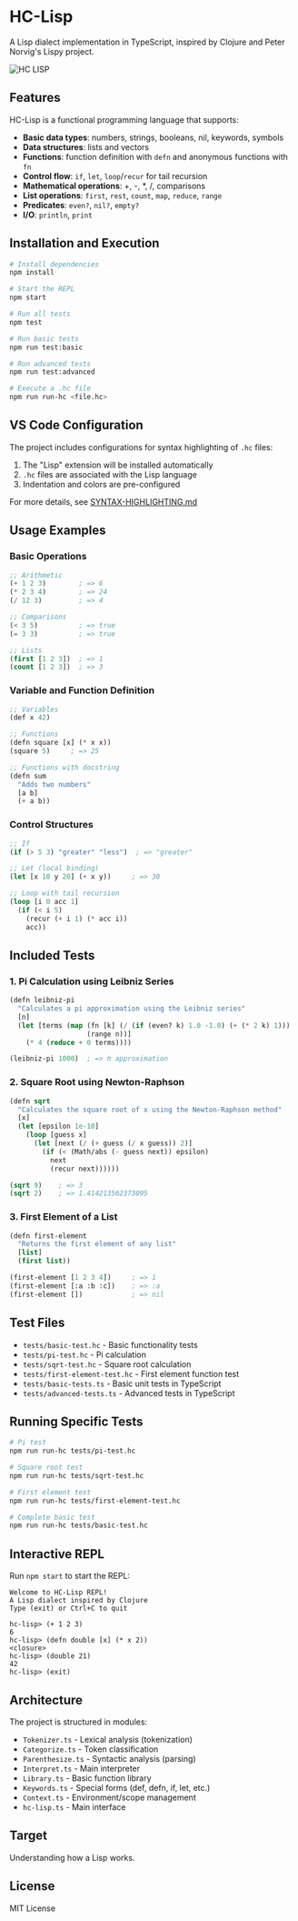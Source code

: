 # HC-Lisp

A Lisp dialect implementation in TypeScript, inspired by Clojure and Peter Norvig's Lispy project.

![HC LISP](https://i.ibb.co/rchyKBy/hc-lisp-example.gif)

## Features

HC-Lisp is a functional programming language that supports:

- **Basic data types**: numbers, strings, booleans, nil, keywords, symbols
- **Data structures**: lists and vectors
- **Functions**: function definition with `defn` and anonymous functions with `fn`
- **Control flow**: `if`, `let`, `loop`/`recur` for tail recursion
- **Mathematical operations**: +, -, *, /, comparisons
- **List operations**: `first`, `rest`, `count`, `map`, `reduce`, `range`
- **Predicates**: `even?`, `nil?`, `empty?`
- **I/O**: `println`, `print`

## Installation and Execution

```bash
# Install dependencies
npm install

# Start the REPL
npm start

# Run all tests
npm test

# Run basic tests
npm run test:basic

# Run advanced tests
npm run test:advanced

# Execute a .hc file
npm run run-hc <file.hc>
```

## VS Code Configuration

The project includes configurations for syntax highlighting of `.hc` files:

1. The "Lisp" extension will be installed automatically
2. `.hc` files are associated with the Lisp language
3. Indentation and colors are pre-configured

For more details, see [SYNTAX-HIGHLIGHTING.md](SYNTAX-HIGHLIGHTING.md)

## Usage Examples

### Basic Operations
```lisp
;; Arithmetic
(+ 1 2 3)        ; => 6
(* 2 3 4)        ; => 24
(/ 12 3)         ; => 4

;; Comparisons
(< 3 5)          ; => true
(= 3 3)          ; => true

;; Lists
(first [1 2 3])  ; => 1
(count [1 2 3])  ; => 3
```

### Variable and Function Definition
```lisp
;; Variables
(def x 42)

;; Functions
(defn square [x] (* x x))
(square 5)     ; => 25

;; Functions with docstring
(defn sum
  "Adds two numbers"
  [a b]
  (+ a b))
```

### Control Structures
```lisp
;; If
(if (> 5 3) "greater" "less")  ; => "greater"

;; Let (local binding)
(let [x 10 y 20] (+ x y))     ; => 30

;; Loop with tail recursion
(loop [i 0 acc 1]
  (if (< i 5)
    (recur (+ i 1) (* acc i))
    acc))
```

## Included Tests

### 1. Pi Calculation using Leibniz Series
```lisp
(defn leibniz-pi
  "Calculates a pi approximation using the Leibniz series"
  [n]
  (let [terms (map (fn [k] (/ (if (even? k) 1.0 -1.0) (+ (* 2 k) 1)))
                   (range n))]
    (* 4 (reduce + 0 terms))))

(leibniz-pi 1000)  ; => π approximation
```

### 2. Square Root using Newton-Raphson
```lisp
(defn sqrt
  "Calculates the square root of x using the Newton-Raphson method"
  [x]
  (let [epsilon 1e-10]
    (loop [guess x]
      (let [next (/ (+ guess (/ x guess)) 2)]
        (if (< (Math/abs (- guess next)) epsilon)
          next
          (recur next))))))

(sqrt 9)    ; => 3
(sqrt 2)    ; => 1.414213562373095
```

### 3. First Element of a List
```lisp
(defn first-element
  "Returns the first element of any list"
  [list]
  (first list))

(first-element [1 2 3 4])     ; => 1
(first-element [:a :b :c])    ; => :a
(first-element [])            ; => nil
```

## Test Files

- `tests/basic-test.hc` - Basic functionality tests
- `tests/pi-test.hc` - Pi calculation
- `tests/sqrt-test.hc` - Square root calculation
- `tests/first-element-test.hc` - First element function test
- `tests/basic-tests.ts` - Basic unit tests in TypeScript
- `tests/advanced-tests.ts` - Advanced tests in TypeScript

## Running Specific Tests

```bash
# Pi test
npm run run-hc tests/pi-test.hc

# Square root test
npm run run-hc tests/sqrt-test.hc

# First element test
npm run run-hc tests/first-element-test.hc

# Complete basic test
npm run run-hc tests/basic-test.hc
```

## Interactive REPL

Run `npm start` to start the REPL:

```
Welcome to HC-Lisp REPL!
A Lisp dialect inspired by Clojure
Type (exit) or Ctrl+C to quit

hc-lisp> (+ 1 2 3)
6
hc-lisp> (defn double [x] (* x 2))
<closure>
hc-lisp> (double 21)
42
hc-lisp> (exit)
```

## Architecture

The project is structured in modules:

- `Tokenizer.ts` - Lexical analysis (tokenization)
- `Categorize.ts` - Token classification
- `Parenthesize.ts` - Syntactic analysis (parsing)
- `Interpret.ts` - Main interpreter
- `Library.ts` - Basic function library
- `Keywords.ts` - Special forms (def, defn, if, let, etc.)
- `Context.ts` - Environment/scope management
- `hc-lisp.ts` - Main interface

## Target

Understanding how a Lisp works.

## License

MIT License
